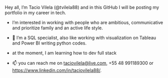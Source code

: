 Hey all, I’m Tacio Vilela (@tvilela88) and in this GitHub I will be posting my portfolio in my career in tech.
- I’m interested in working with people who are ambitious, communicative and prioritize family and an active life style.
- 🌱 I’m a SQL specialist, also like working with visualization on Tableau and Power BI writing python codes.

- at the moment, I am learning how to dev full stack

- 📫 you can reach me on taciovilela@live.com, +55 48 991189300 or https://www.linkedin.com/in/taciovilela88/.


<!---
tvilela88/tvilela88 is a ✨ special ✨ repository because its `README.md` (this file) appears on your GitHub profile.
You can click the Preview link to take a look at your changes.
--->
